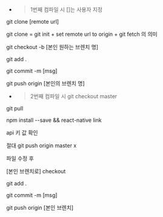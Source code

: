 - > 1번째 컴파일 시 []는 사용자 지정

git clone [remote url] 

git clone = git init + set remote url to origin + git fetch 의 의미

git checkout -b [본인 원하는 브렌치 명]

git add .

git commit -m [msg]

git push origin [본인의 브렌치 명]








- > 2번째 컴파일 시
git checkout master 

git pull

npm install --save && react-native link 

api 키 값 확인

절대 git push origin master x


파일 수정 후 

[본인 브렌치로] checkout

git add .

git commit -m [msg]

git push origin [본인 브렌치]
